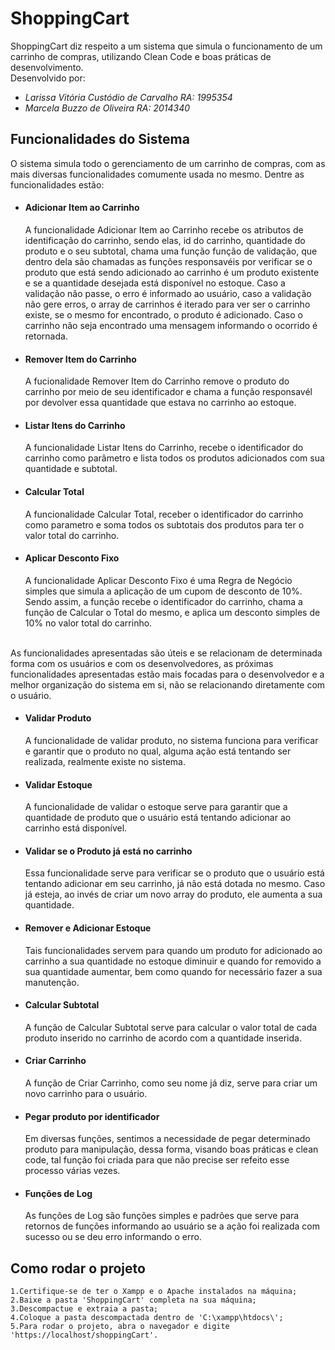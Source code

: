 # ShoppingCart
ShoppingCart diz respeito a um sistema que simula o funcionamento de um carrinho de compras, utilizando Clean Code e boas práticas de desenvolvimento.  
Desenvolvido por:
- *Larissa Vitória Custódio de Carvalho RA: 1995354*
- *Marcela Buzzo de Oliveira RA: 2014340*

## Funcionalidades do Sistema
O sistema simula todo o gerenciamento de um carrinho de compras, com as mais diversas funcionalidades comumente usada no mesmo. Dentre as funcionalidades estão:<br>
- #### Adicionar Item ao Carrinho 
  A funcionalidade Adicionar Item ao Carrinho recebe os atributos de identificação do carrinho, sendo elas, id do carrinho, quantidade do produto e o seu subtotal,
  chama uma função função de validação, que dentro dela são chamadas as funções responsavéis por verificar se o produto que está sendo adicionado ao carrinho é um produto
  existente e se a quantidade desejada está disponível no estoque. Caso a validação não passe, o erro é informado ao usuário, caso  a validação não gere erros, o array de carrinhos
  é iterado para ver ser o carrinho existe, se o mesmo for encontrado, o produto é adicionado. Caso o carrinho não seja encontrado uma mensagem informando o ocorrido é retornada.<br>
- #### Remover Item do Carrinho 
  A fucionalidade Remover Item do Carrinho remove o produto do carrinho por meio de seu identificador e chama a função responsavél por devolver essa quantidade que estava no carrinho 
  ao estoque.
- #### Listar Itens do Carrinho
  A funcionalidade Listar Itens do Carrinho, recebe o identificador do carrinho como parâmetro e lista todos os produtos adicionados com sua quantidade e subtotal.

- #### Calcular Total
  A funcionalidade Calcular Total, receber o identificador do carrinho como parametro e soma todos os subtotais dos produtos para ter o valor total do carrinho.
- #### Aplicar Desconto Fixo 
  A funcionalidade Aplicar Desconto Fixo é uma Regra de Negócio simples que simula a aplicação de um cupom de desconto de 10%. Sendo assim, a função recebe o identificador do carrinho, chama a função
  de Calcular o Total do mesmo, e aplica um desconto simples de 10% no valor total do carrinho.
<br>
As funcionalidades apresentadas são úteis e se relacionam de determinada forma com os usuários e com os desenvolvedores, 
as próximas funcionalidades apresentadas estão mais focadas para o desenvolvedor e a melhor organização do sistema em si, não se relacionando diretamente com o usuário.

- #### Validar Produto
  A funcionalidade de validar produto, no sistema funciona para verificar e garantir que o produto no qual, alguma ação está tentando ser realizada, realmente existe no sistema.
- #### Validar Estoque
  A funcionalidade de validar o estoque serve para garantir que a quantidade de produto que o usuário está tentando adicionar ao carrinho está disponível. 
- #### Validar se o Produto já está no carrinho
  Essa funcionalidade serve para verificar se o produto que o usuário está tentando adicionar em seu carrinho, já não está dotada no mesmo. Caso já esteja, ao invés de criar um novo array do produto, 
  ele aumenta a sua quantidade.
- #### Remover e Adicionar Estoque
  Tais funcionalidades servem para quando um produto for adicionado ao carrinho a sua quantidade no estoque diminuir e quando for removido a sua quantidade aumentar, bem como quando for necessário fazer a
  sua manutenção.
- #### Calcular Subtotal
  A função de Calcular Subtotal serve para calcular o valor total de cada produto inserido no carrinho de acordo com a quantidade inserida.
- #### Criar Carrinho
  A função de Criar Carrinho, como seu nome já diz, serve para criar um novo carrinho para o usuário.   

- #### Pegar produto por identificador
  Em diversas funções, sentimos a necessidade de pegar determinado produto para manipulação, dessa forma, visando boas práticas e clean code, tal função foi criada para que não precise 
  ser refeito esse processo várias vezes.
- #### Funções de Log
  As funções de Log são funções simples e padrões que serve para retornos de funções informando ao usuário se a ação foi realizada com sucesso ou se deu erro informando o erro.

## Como rodar o projeto
```
1.Certifique-se de ter o Xampp e o Apache instalados na máquina;
2.Baixe a pasta 'ShoppingCart' completa na sua máquina;
3.Descompactue e extraia a pasta;
4.Coloque a pasta descompactada dentro de 'C:\xampp\htdocs\';
5.Para rodar o projeto, abra o navegador e digite 'https://localhost/shoppingCart'.
```
 

